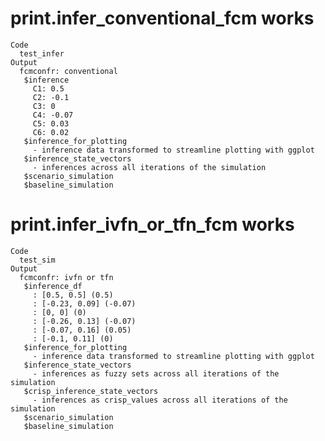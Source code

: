 # print.infer_conventional_fcm works

    Code
      test_infer
    Output
      fcmconfr: conventional 
       $inference
         C1: 0.5
         C2: -0.1
         C3: 0
         C4: -0.07
         C5: 0.03
         C6: 0.02
       $inference_for_plotting
         - inference data transformed to streamline plotting with ggplot 
       $inference_state_vectors
         - inferences across all iterations of the simulation 
       $scenario_simulation
       $baseline_simulation

# print.infer_ivfn_or_tfn_fcm works

    Code
      test_sim
    Output
      fcmconfr: ivfn or tfn 
       $inference_df
         : [0.5, 0.5] (0.5)
         : [-0.23, 0.09] (-0.07)
         : [0, 0] (0)
         : [-0.26, 0.13] (-0.07)
         : [-0.07, 0.16] (0.05)
         : [-0.1, 0.11] (0)
       $inference_for_plotting
         - inference data transformed to streamline plotting with ggplot 
       $inference_state_vectors
         - inferences as fuzzy sets across all iterations of the simulation 
       $crisp_inference_state_vectors
         - inferences as crisp_values across all iterations of the simulation 
       $scenario_simulation
       $baseline_simulation

